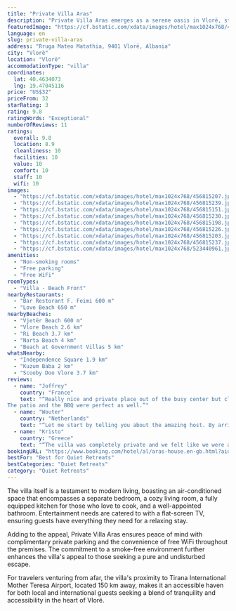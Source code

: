 ```yaml
---
title: "Private Villa Aras"
description: "Private Villa Aras emerges as a serene oasis in Vlorë, strategically positioned a mere stone's throw away from the historic Independence Square and the iconic Kuzum Baba, while the tranquil Vjetër Beach is just a short stroll away."
featuredImage: "https://cf.bstatic.com/xdata/images/hotel/max1024x768/456815207.jpg?k=987a6ceb4b180965bf49ac0a38b0f77ce4a44f93ba512b928b011a8e77ed208b&o=&hp=1"
language: en
slug: private-villa-aras
address: "Rruga Mateo Matathia, 9401 Vlorë, Albania"
city: "Vlorë"
location: "Vlorë"
accommodationType: "villa"
coordinates:
  lat: 40.4634073
  lng: 19.47045116
price: "US$32"
priceFrom: 32
starRating: 3
rating: 9.8
ratingWords: "Exceptional"
numberOfReviews: 11
ratings:
  overall: 9.8
  location: 8.9
  cleanliness: 10
  facilities: 10
  value: 10
  comfort: 10
  staff: 10
  wifi: 10
images:
  - "https://cf.bstatic.com/xdata/images/hotel/max1024x768/456815207.jpg?k=987a6ceb4b180965bf49ac0a38b0f77ce4a44f93ba512b928b011a8e77ed208b&o=&hp=1"
  - "https://cf.bstatic.com/xdata/images/hotel/max1024x768/456815239.jpg?k=b8e1325bdb41656e92d65bcb2de96764fed8693d6e28dc32bbad1303a80e733a&o=&hp=1"
  - "https://cf.bstatic.com/xdata/images/hotel/max1024x768/456815151.jpg?k=e5f0d8939095c9894079f31654ce2b84d91f57547f2e96ff60a35cfa7e18126e&o=&hp=1"
  - "https://cf.bstatic.com/xdata/images/hotel/max1024x768/456815230.jpg?k=644e8e5f932f459903d27ffa6fe2bef05e1de8fa4df54a010104862361c1cbf1&o=&hp=1"
  - "https://cf.bstatic.com/xdata/images/hotel/max1024x768/456815198.jpg?k=1dd8edc77bca3e2510d676d7bcc49701224e2ef95e54edeee32f9fa9554f566c&o=&hp=1"
  - "https://cf.bstatic.com/xdata/images/hotel/max1024x768/456815226.jpg?k=c73f002c4aee3d8e33b6f6d64d70345369919eba81f5129f43fa7752aa1d1c85&o=&hp=1"
  - "https://cf.bstatic.com/xdata/images/hotel/max1024x768/456815203.jpg?k=37e8c7ff2195aca7b81aab49ebac9b44c5c922c0f75c0c5b25173712629e7264&o=&hp=1"
  - "https://cf.bstatic.com/xdata/images/hotel/max1024x768/456815237.jpg?k=de9ef636fbd25597f1ed527ad843916cd9f6e0e9527d8ebfe47de2307b1d51c4&o=&hp=1"
  - "https://cf.bstatic.com/xdata/images/hotel/max1024x768/523440961.jpg?k=97f8ea9366d77450db5d6d7051bebf5abda0a25622d3d34eb06f9bee9dbbf2a8&o=&hp=1"
amenities:
  - "Non-smoking rooms"
  - "Free parking"
  - "Free WiFi"
roomTypes:
  - "Villa - Beach Front"
nearbyRestaurants:
  - "Bar Restorant F. Feimi 600 m"
  - "Love Beach 650 m"
nearbyBeaches:
  - "Vjetër Beach 600 m"
  - "Vlore Beach 2.6 km"
  - "Ri Beach 3.7 km"
  - "Narta Beach 4 km"
  - "Beach at Government Villas 5 km"
whatsNearby:
  - "Independence Square 1.9 km"
  - "Kuzum Baba 2 km"
  - "Scooby Doo Vlore 3.7 km"
reviews:
  - name: "Joffrey"
    country: "France"
    text: "“Really nice and private place out of the busy center but close enough to everything.
The patio and the BBQ were perfect as well.”"
  - name: "Wouter"
    country: "Netherlands"
    text: "“Let me start by telling you about the amazing host. By arriving at the appartement he was most welcoming. He even gave us a tour with his motorbike in Vlorë to show us the best spots in town. He even helped us with selecting the best traditional...”"
  - name: "Kristo"
    country: "Greece"
    text: "“The villa was completely private and we felt like we were at home where we could enjoy a barbecue in total privacy. I really liked the garden, there were many types of trees and vegetables with which we cooked fresh salads. Also the staff was very...”"
bookingURL: "https://www.booking.com/hotel/al/aras-house.en-gb.html?aid=8035640"
bestFor: "Best for Quiet Retreats"
bestCategories: "Quiet Retreats"
category: "Quiet Retreats"
---
```


The villa itself is a testament to modern living, boasting an air-conditioned space that encompasses a separate bedroom, a cozy living room, a fully equipped kitchen for those who love to cook, and a well-appointed bathroom. Entertainment needs are catered to with a flat-screen TV, ensuring guests have everything they need for a relaxing stay.

Adding to the appeal, Private Villa Aras ensures peace of mind with complimentary private parking and the convenience of free WiFi throughout the premises. The commitment to a smoke-free environment further enhances the villa's appeal to those seeking a pure and undisturbed escape.

For travelers venturing from afar, the villa's proximity to Tirana International Mother Teresa Airport, located 150 km away, makes it an accessible haven for both local and international guests seeking a blend of tranquility and accessibility in the heart of Vlorë.